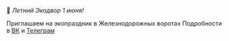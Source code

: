 🎉 *Летний Экодвор 1 июня!*

Приглашаем на экопраздник в Железнодорожных воротах
Подробности в [ВК](https://vk.com/ecodvor39) и [Телеграм](https://t.me/ecodvor39)
